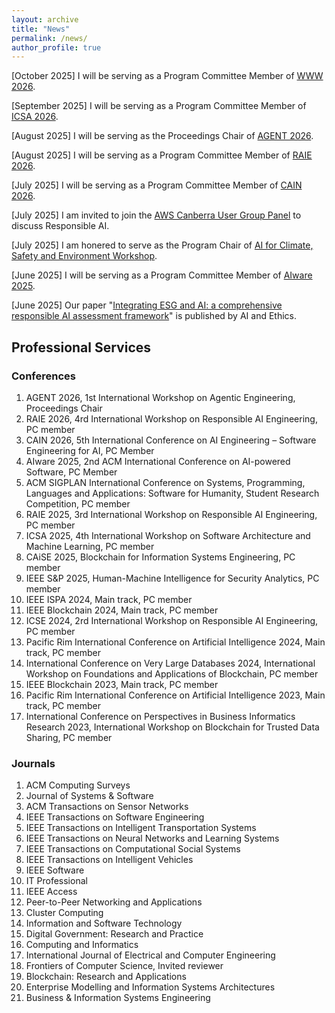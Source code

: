 ```yaml
---
layout: archive
title: "News"
permalink: /news/
author_profile: true
---
```

[October 2025] I will be serving as a Program Committee Member of [WWW 2026](https://www2026.thewebconf.org/).

[September 2025] I will be serving as a Program Committee Member of [ICSA 2026](https://conf.researchr.org/home/icsa-2026).

[August 2025] I will be serving as the Proceedings Chair of [AGENT 2026](https://conf.researchr.org/home/icse-2026/agent-2026). 

[August 2025] I will be serving as a Program Committee Member of [RAIE 2026](https://conf.researchr.org/home/icse-2026/raie-2026).

[July 2025] I will be serving as a Program Committee Member of [CAIN 2026](https://conf.researchr.org/home/cain-2026).

[July 2025] I am invited to join the [AWS Canberra User Group Panel](https://www.meetup.com/awscbr/events/309077067/) to discuss Responsible AI.

[July 2025] I am honered to serve as the Program Chair of [AI for Climate, Safety and Environment Workshop](https://events.humanitix.com/ai4good-2025).

[June 2025] I will be serving as a Program Committee Member of [AIware 2025](https://2025.aiwareconf.org/).

[June 2025] Our paper "[Integrating ESG and AI: a comprehensive responsible AI assessment framework](https://link.springer.com/article/10.1007/s43681-025-00741-5)" is published by AI and Ethics.

##  Professional Services

### Conferences
1.  AGENT 2026, 1st International Workshop on Agentic Engineering, Proceedings Chair
2.  RAIE 2026, 4rd International Workshop on Responsible AI Engineering, PC member
3.  CAIN 2026, 5th International Conference on AI Engineering – Software Engineering for AI, PC Member
4.  AIware 2025, 2nd ACM International Conference on AI-powered Software, PC Member
5.  ACM SIGPLAN International Conference on Systems, Programming, Languages and Applications: Software for Humanity, Student Research Competition, PC member
6.  RAIE 2025, 3rd International Workshop on Responsible AI Engineering, PC member
7.  ICSA 2025, 4th International Workshop on Software Architecture and Machine Learning, PC member
8. 	CAiSE 2025, Blockchain for Information Systems Engineering, PC member
9. 	IEEE S&P 2025, Human-Machine Intelligence for Security Analytics, PC member
10. IEEE ISPA 2024, Main track, PC member
11. IEEE Blockchain 2024, Main track, PC member
12. ICSE 2024, 2rd International Workshop on Responsible AI Engineering, PC member
13. Pacific Rim International Conference on Artificial Intelligence 2024, Main track, PC member
14. International Conference on Very Large Databases 2024, International Workshop on Foundations and Applications of Blockchain, PC member
15. IEEE Blockchain 2023, Main track, PC member
16. Pacific Rim International Conference on Artificial Intelligence 2023, Main track, PC member
17. International Conference on Perspectives in Business Informatics Research 2023, ​International Workshop on Blockchain for Trusted Data Sharing, PC member

### Journals

1. ACM Computing Surveys
2. Journal of Systems & Software
3. ACM Transactions on Sensor Networks
4. IEEE Transactions on Software Engineering
5. IEEE Transactions on Intelligent Transportation Systems
6. IEEE Transactions on Neural Networks and Learning Systems
7. IEEE Transactions on Computational Social Systems
8. IEEE Transactions on Intelligent Vehicles
9. IEEE Software
10. IT Professional
11. IEEE Access
12. Peer-to-Peer Networking and Applications
13. Cluster Computing
14. Information and Software Technology
15. Digital Government: Research and Practice
16. Computing and Informatics
17. International Journal of Electrical and Computer Engineering
18. Frontiers of Computer Science, Invited reviewer
19. Blockchain: Research and Applications
20. Enterprise Modelling and Information Systems Architectures
21. Business & Information Systems Engineering
